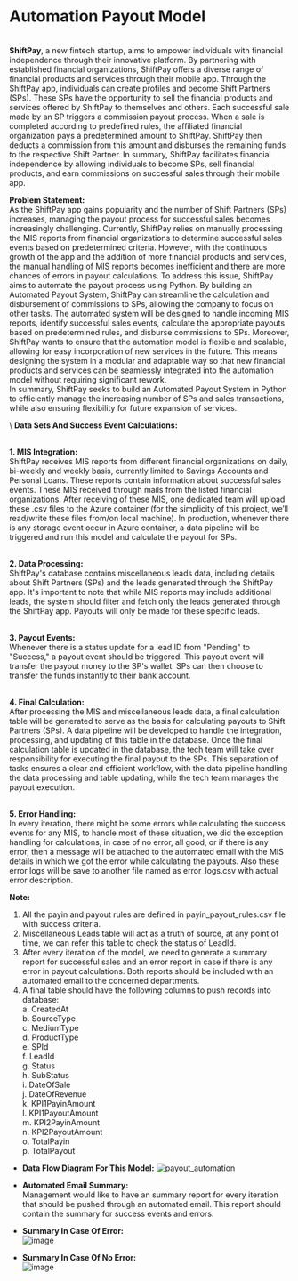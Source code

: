 # Automation Payout Model
\
**ShiftPay**, a new fintech startup, aims to empower individuals with financial independence through their innovative platform. By partnering with established financial organizations, ShiftPay offers a diverse range of financial products and services through their mobile app.
Through the ShiftPay app, individuals can create profiles and become Shift Partners (SPs). These SPs have the opportunity to sell the financial products and services offered by ShiftPay to themselves and others. Each successful sale made by an SP triggers a commission payout process.
When a sale is completed according to predefined rules, the affiliated financial organization pays a predetermined amount to ShiftPay. ShiftPay then deducts a commission from this amount and disburses the remaining funds to the respective Shift Partner.
In summary, ShiftPay facilitates financial independence by allowing individuals to become SPs, sell financial products, and earn commissions on successful sales through their mobile app.



**Problem Statement:**
\
As the ShiftPay app gains popularity and the number of Shift Partners (SPs) increases, managing the payout process for successful sales becomes increasingly challenging. Currently, ShiftPay relies on manually processing the MIS reports from financial organizations to determine successful sales events based on predetermined criteria. However, with the continuous growth of the app and the addition of more financial products and services, the manual handling of MIS reports becomes inefficient and there are more chances of errors in payout calculations.
To address this issue, ShiftPay aims to automate the payout process using Python. By building an Automated Payout System, ShiftPay can streamline the calculation and disbursement of commissions to SPs, allowing the company to focus on other tasks. The automated system will be designed to handle incoming MIS reports, identify successful sales events, calculate the appropriate payouts based on predetermined rules, and disburse commissions to SPs.
Moreover, ShiftPay wants to ensure that the automation model is flexible and scalable, allowing for easy incorporation of new services in the future. This means designing the system in a modular and adaptable way so that new financial products and services can be seamlessly integrated into the automation model without requiring significant rework.
\
In summary, ShiftPay seeks to build an Automated Payout System in Python to efficiently manage the increasing number of SPs and sales transactions, while also ensuring flexibility for future expansion of services.


\\
**Data Sets And Success Event Calculations:**

\
**1.	MIS Integration:**
\
ShiftPay receives MIS reports from different financial organizations on daily, bi-weekly and weekly basis, currently limited to Savings Accounts and Personal Loans. These reports contain information about successful sales events. These MIS received through mails from the listed financial organizations. After receiving of these MIS, one dedicated team will upload these .csv files to the Azure container (for the simplicity of this project, we’ll read/write these files from/on local machine). In production, whenever there is any storage event occur in Azure container, a data pipeline will be triggered and run this model and calculate the payout for SPs.

\
**2.	Data Processing:**
\
ShiftPay's database contains miscellaneous leads data, including details about Shift Partners (SPs) and the leads generated through the ShiftPay app. It's important to note that while MIS reports may include additional leads, the system should filter and fetch only the leads generated through the ShiftPay app. Payouts will only be made for these specific leads.

\
**3.	Payout Events:**
\
Whenever there is a status update for a lead ID from "Pending" to "Success," a payout event should be triggered. This payout event will transfer the payout money to the SP's wallet. SPs can then choose to transfer the funds instantly to their bank account.

\
**4.	Final Calculation:**
\
After processing the MIS and miscellaneous leads data, a final calculation table will be generated to serve as the basis for calculating payouts to Shift Partners (SPs). A data pipeline will be developed to handle the integration, processing, and updating of this table in the database.
Once the final calculation table is updated in the database, the tech team will take over responsibility for executing the final payout to the SPs. This separation of tasks ensures a clear and efficient workflow, with the data pipeline handling the data processing and table updating, while the tech team manages the payout execution.

\
**5.	Error Handling:**
\
In every iteration, there might be some errors while calculating the success events for any MIS, to handle most of these situation, we did the exception handling for calculations, in case of no error, all good, or if there is any error, then a message will be attached to the automated email with the MIS details in which we got the error while calculating the payouts. Also these error logs will be save to another file named as error_logs.csv with actual error description.



**Note:**
1.	All the payin and payout rules are defined in payin_payout_rules.csv file with success criteria.
2.	Miscellaneous Leads table will act as a truth of source, at any point of time, we can refer this table to check the status of LeadId.
3.	After every iteration of the model, we need to generate a summary report for successful sales and an error report in case if there is any error in payout calculations. Both reports should be included with an automated email to the concerned departments.
4.	A final table should have the following columns to push records into database:
    \
    a.	CreatedAt
  	\
    b.	SourceType
    \
  	c.	MediumType
    \
  	d.	ProductType
    \
  	e.	SPId
    \
  	f.	LeadId
    \
  	g.	Status
    \
  	h.	SubStatus
    \
  	i.	DateOfSale
    \
  	j.	DateOfRevenue
    \
  	k.	KPI1PayinAmount
    \
  	l.	KPI1PayoutAmount
    \
  	m.	KPI2PayinAmount
    \
  	n.	KPI2PayoutAmount
    \
    o.	TotalPayin
    \
  	p.	TotalPayout



* **Data Flow Diagram For This Model:**
![payout_automation](https://github.com/manujsinghwal/automation-payout-model/assets/40256851/518ca272-cdec-44ee-a59c-679f900b48c0)



* **Automated Email Summary:**
\
Management would like to have an summary report for every iteration that should be pushed through an automated email. This report should contain the summary for success events and errors.



* **Summary In Case Of Error:**
\
![image](https://github.com/user-attachments/assets/562d503f-2327-41ee-91a9-406ff0c10329)



* **Summary In Case Of No Error:**
\
![image](https://github.com/user-attachments/assets/570a5f5b-c4d9-4cda-9d74-8b8d88662cdf)

